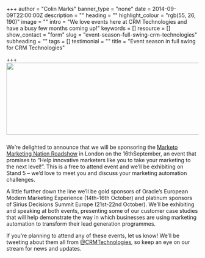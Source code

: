 +++
author = "Colin Marks"
banner_type = "none"
date = 2014-09-09T22:00:00Z
description = ""
heading = ""
highlight_colour = "rgb(55, 26, 190)"
image = ""
intro = "We love events here at CRM Technologies and have a busy few months coming up!"
keywords = []
resource = []
show_contact = "form"
slug = "event-season-full-swing-crm-technologies"
subheading = ""
tags = []
testimonial = ""
title = "Event season in full swing for CRM Technologies"

+++
<img style="display: block; margin-left: auto; margin-right: auto; padding-bottom: 10px;" src="https://crmtdigital.com/sites/default/files/London%20Marketing%20Nation%20Roadshow%202014.png" alt="" width="878" height="189">

We’re delighted to announce that we will be sponsoring the [Marketo Marketing Nation Roadshow](http://pages2.marketo.com/marketing-nation-roadshow-2014-international.html) in London on the 16thSeptember, an event that promises to “Help innovative marketers like you to take your marketing to the next level!”. This is a free to attend event and we’ll be exhibiting on Stand 5 – we’d love to meet you and discuss your marketing automation challenges.

A little further down the line we’ll be gold sponsors of Oracle’s European Modern Marketing Experience (14th-16th October) and platinum sponsors of Sirius Decisions Summit Europe (21st-22nd October). We’ll be exhibiting and speaking at both events, presenting some of our customer case studies that will help demonstrate the way in which businesses are using marketing automation to transform their lead generation programmes.

If you’re planning to attend any of these events, let us know! We’ll be tweeting about them all from [@CRMTechnologies](http://www.twitter.com/CRMTechnologies), so keep an eye on our stream for news and updates.